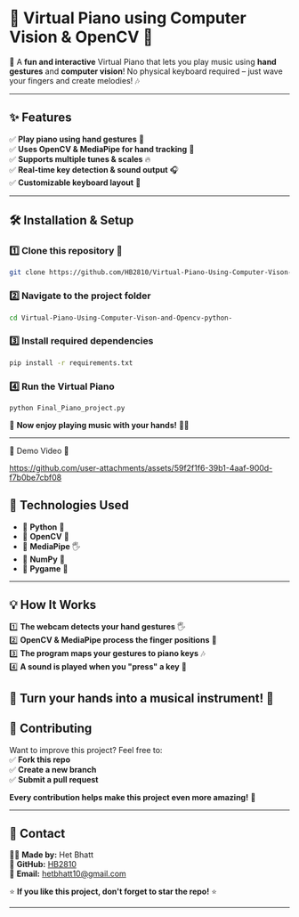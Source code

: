 # 🎹 Virtual Piano using Computer Vision & OpenCV 🎵  

🚀 A **fun and interactive** Virtual Piano that lets you play music using **hand gestures** and **computer vision**! No physical keyboard required – just wave your fingers and create melodies! 🎶  

---

## ✨ Features  
✅ **Play piano using hand gestures** 🎵  
✅ **Uses OpenCV & MediaPipe for hand tracking** 📸  
✅ **Supports multiple tunes & scales** 🔥  
✅ **Real-time key detection & sound output** 🎧  
✅ **Customizable keyboard layout** 🎼  

---

## 🛠️ Installation & Setup  

### 1️⃣ Clone this repository 🚀 

```sh
git clone https://github.com/HB2810/Virtual-Piano-Using-Computer-Vison-and-Opencv-python-.git
```

### 2️⃣ Navigate to the project folder  

```sh
cd Virtual-Piano-Using-Computer-Vison-and-Opencv-python-
```

### 3️⃣ Install required dependencies  

```sh
pip install -r requirements.txt
```

### 4️⃣ Run the Virtual Piano  

```sh
python Final_Piano_project.py
```

🎉 **Now enjoy playing music with your hands!** 👐🎶  

---
🎥 Demo Video 
📌 

https://github.com/user-attachments/assets/59f2f1f6-39b1-4aaf-900d-f7b0be7cbf08






## 🤖 **Technologies Used**  

- 🔹 **Python** 🐍  
- 🔹 **OpenCV** 📸  
- 🔹 **MediaPipe** 🖐️  
- 🔹 **NumPy** 🔢  
- 🔹 **Pygame** 🎼  

---

## 💡 **How It Works**  

1️⃣ **The webcam detects your hand gestures** 🖐️  
2️⃣ **OpenCV & MediaPipe process the finger positions** 📍  
3️⃣ **The program maps your gestures to piano keys** 🎶  
4️⃣ **A sound is played when you "press" a key** 🎵  

🎹 **Turn your hands into a musical instrument!** 🎼  
---
## 🙌 **Contributing**  

Want to improve this project? Feel free to:  
✅ **Fork this repo**  
✅ **Create a new branch**  
✅ **Submit a pull request**  

**Every contribution helps make this project even more amazing!** 🚀  

---

## 📧 **Contact**  

👨‍💻 **Made by:** Het Bhatt  
📌 **GitHub:** [HB2810](https://github.com/HB2810)  
📩 **Email:** [hetbhatt10@gmail.com](mailto:hetbhatt10@gmail.com)  

⭐ **If you like this project, don't forget to star the repo!** ⭐  

---
